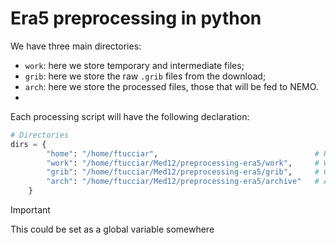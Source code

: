 # Era5 preprocessing in python

We have three main directories: 
- `work`: here we store temporary and intermediate files;
- `grib`: here we store the raw `.grib` files from the download;
- `arch`: here we store the processed files, those that will be fed to NEMO.
- 
Each processing script will have the following declaration:
```python
# Directories
dirs = {
        "home": "/home/ftucciar",                                   # Home directory
        "work": "/home/ftucciar/Med12/preprocessing-era5/work",     # Work directory
        "grib": "/home/ftucciar/Med12/preprocessing-era5/grib",     # Grib directory
        "arch": "/home/ftucciar/Med12/preprocessing-era5/archive"   # Archive (processed)
    }
```
> [!IMPORTANT]  
> This could be set as a global variable somewhere

